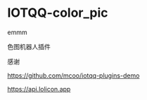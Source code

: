 # IOTQQ-color_pic
emmm 

色图机器人插件 

感谢 

https://github.com/mcoo/iotqq-plugins-demo 

https://api.lolicon.app
